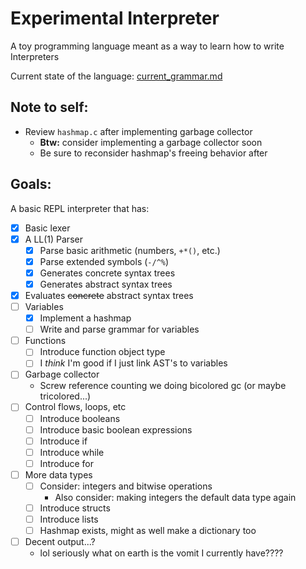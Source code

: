 # Experimental Interpreter

A toy programming language meant as a way to learn how to write Interpreters

Current state of the language: [current_grammar.md](https://github.com/ianayl/ex-interpreter/blob/main/parser/current_grammar.md)

## Note to self:

- Review `hashmap.c` after implementing garbage collector
    - **Btw:** consider implementing a garbage collector soon
    - Be sure to reconsider hashmap's freeing behavior after

## Goals:
A basic REPL interpreter that has:

- [x] Basic lexer
- [x] A LL(1) Parser
    - [x] Parse basic arithmetic (numbers, `+*()`, etc.)
    - [x] Parse extended symbols (`-/^%`)
    - [x] Generates concrete syntax trees
    - [x] Generates abstract syntax trees
- [x] Evaluates ~~concrete~~ abstract syntax trees
- [ ] Variables
    - [x] Implement a hashmap
    - [ ] Write and parse grammar for variables
- [ ] Functions
    - [ ] Introduce function object type
    - [ ] I _think_ I'm good if I just link AST's to variables
- [ ] Garbage collector
    - Screw reference counting we doing bicolored gc (or maybe tricolored...)
- [ ] Control flows, loops, etc
    - [ ] Introduce booleans
    - [ ] Introduce basic boolean expressions
    - [ ] Introduce if
    - [ ] Introduce while
    - [ ] Introduce for
- [ ] More data types
    - [ ] Consider: integers and bitwise operations
        - Also consider: making integers the default data type again
    - [ ] Introduce structs
    - [ ] Introduce lists
    - [ ] Hashmap exists, might as well make a dictionary too
- [ ] Decent output...?
    - lol seriously what on earth is the vomit I currently have????
